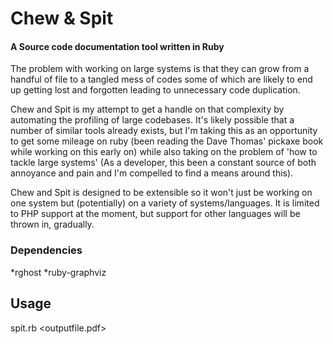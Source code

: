Chew & Spit
==============

#### A Source code documentation tool written in Ruby

The problem with working on large systems is that they can grow
from a handful of file to a tangled mess of codes some of which
are likely to end up getting lost and forgotten leading to unnecessary
code duplication.

Chew and Spit is my attempt to get a handle on that complexity
by automating the profiling  of large codebases.  It's likely possible
that a number of similar tools already exists, but I'm taking this
as an opportunity to get some mileage on ruby (been reading the Dave Thomas'
pickaxe book while working on this early on) while also taking on the problem
of 'how to tackle large systems' (As a developer, this been a constant
source of both annoyance and pain and I'm compelled to find a means around this).

Chew and Spit is designed to be extensible so it won't just be working
on one system but (potentially) on a variety of systems/languages. It is limited to PHP
support at the moment, but support for other languages will be thrown in, gradually.


### Dependencies ###

*rghost
*ruby-graphviz

Usage
-----

spit.rb <outputfile.pdf>

